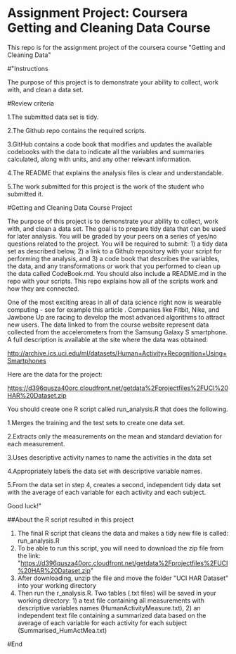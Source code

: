 # Assignment Project: Coursera Getting and Cleaning Data Course
This repo is for the assignment project of the coursera course  "Getting and Cleaning Data"

#"Instructions

The purpose of this project is to demonstrate your ability to collect, work with, and clean a data set.

#Review criteria

1.The submitted data set is tidy.

2.The Github repo contains the required scripts.

3.GitHub contains a code book that modifies and updates the available codebooks with the data to indicate all the variables and summaries calculated, along with units, and any other relevant information.

4.The README that explains the analysis files is clear and understandable.

5.The work submitted for this project is the work of the student who submitted it.

#Getting and Cleaning Data Course Project

The purpose of this project is to demonstrate your ability to collect, work with, and clean a data set. The goal is to prepare tidy data that can be used for later analysis. You will be graded by your peers on a series of yes/no questions related to the project. You will be required to submit: 1) a tidy data set as described below, 2) a link to a Github repository with your script for performing the analysis, and 3) a code book that describes the variables, the data, and any transformations or work that you performed to clean up the data called CodeBook.md. You should also include a README.md in the repo with your scripts. This repo explains how all of the scripts work and how they are connected.

One of the most exciting areas in all of data science right now is wearable computing - see for example this article . Companies like Fitbit, Nike, and Jawbone Up are racing to develop the most advanced algorithms to attract new users. The data linked to from the course website represent data collected from the accelerometers from the Samsung Galaxy S smartphone. A full description is available at the site where the data was obtained:

http://archive.ics.uci.edu/ml/datasets/Human+Activity+Recognition+Using+Smartphones

Here are the data for the project:

https://d396qusza40orc.cloudfront.net/getdata%2Fprojectfiles%2FUCI%20HAR%20Dataset.zip

You should create one R script called run_analysis.R that does the following.

1.Merges the training and the test sets to create one data set.

2.Extracts only the measurements on the mean and standard deviation for each measurement.

3.Uses descriptive activity names to name the activities in the data set

4.Appropriately labels the data set with descriptive variable names.

5.From the data set in step 4, creates a second, independent tidy data set with the average of each variable for each activity and each subject.

Good luck!"

##About the R script resulted in this project

1. The final R script that cleans the data and makes a tidy new file is called: run_analysis.R
2. To be able to run this script, you will need to download the zip file from the link: "https://d396qusza40orc.cloudfront.net/getdata%2Fprojectfiles%2FUCI%20HAR%20Dataset.zip"
3. After downloading, unzip the file and move the folder "UCI HAR Dataset" into your working directory
4. Then run the r_analysis.R. Two tables (.txt files) will be saved in your working directory:  1) a text file containing all measurements with descriptive variables names (HumanActivityMeasure.txt), 2) an independent text file containing a summarized data based on the average of each variable for each activity for each subject (Summarised_HumActMea.txt)

#End




